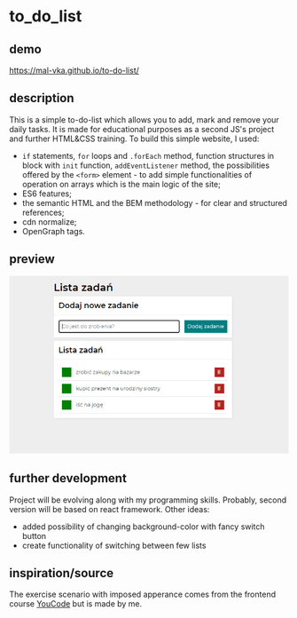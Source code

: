 # to_do_list

## demo
https://mal-vka.github.io/to-do-list/

## description
This is a simple to-do-list which allows you to add, mark and remove your daily tasks.
It is made for educational purposes as a second JS's project and further HTML&CSS training.
To build this simple website, I used:
- `if` statements, `for` loops and `.forEach` method, function structures in block with `init` function, `addEventListener` method, the possibilities offered by the `<form>` element - to add simple functionalities of operation on arrays which is the main logic of the site;
- ES6 features;
- the semantic HTML and the BEM methodology - for clear and structured references;
- cdn normalize;
- OpenGraph tags.

## preview
![app animation](app-animation.gif)

## further development
Project will be evolving along with my programming skills. Probably, second version will be based on react framework.
Other ideas:
- added possibility of changing background-color with fancy switch button
- create functionality of switching between few lists

## inspiration/source
The exercise scenario with imposed apperance comes from the frontend course [YouCode](https://youcode.pl/) but is made by me.
